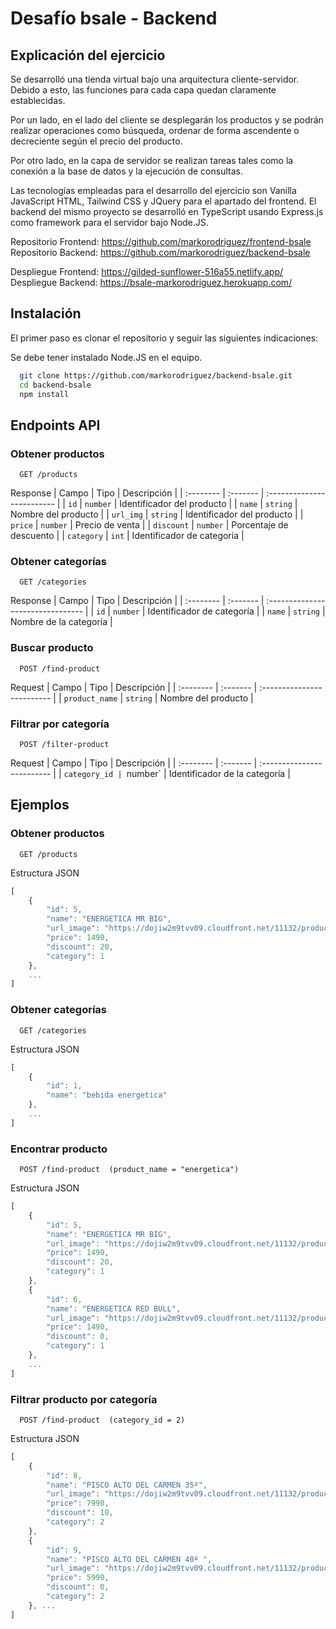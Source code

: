 
# Desafío bsale - Backend

## Explicación del ejercicio

Se desarrolló una tienda virtual bajo una arquitectura cliente-servidor. Debido a esto, las funciones para cada capa quedan claramente establecidas.

Por un lado, en el lado del cliente se desplegarán los productos y se podrán realizar operaciones como búsqueda, ordenar de forma ascendente o decreciente según el precio del producto.

Por otro lado, en la capa de servidor se realizan tareas tales como la conexión a la base de datos y la ejecución de consultas. 

Las tecnologías empleadas para el desarrollo del ejercicio son Vanilla JavaScript HTML, Tailwind CSS y JQuery para el apartado del frontend. El backend del mismo proyecto se desarrolló en TypeScript usando Express.js como framework para el servidor bajo Node.JS.

Repositorio Frontend: https://github.com/markorodriguez/frontend-bsale  
Repositorio Backend: https://github.com/markorodriguez/backend-bsale

Despliegue Frontend: https://gilded-sunflower-516a55.netlify.app/   
Despliegue Backend: https://bsale-markorodriguez.herokuapp.com/

## Instalación

El primer paso es clonar el repositorio y seguir las siguientes indicaciones: 

Se debe tener instalado Node.JS en el equipo.

```bash
  git clone https://github.com/markorodriguez/backend-bsale.git
  cd backend-bsale
  npm install
```
    
## Endpoints API

### Obtener productos

```http
  GET /products
```
Response
| Campo | Tipo     | Descripción                |
| :-------- | :------- | :------------------------- |
| `id` | `number` | Identificador del producto |
| `name` | `string` | Nombre del producto |
| `url_img` | `string` | Identificador del producto |
| `price` | `number` | Precio de venta |
| `discount` | `number` | Porcentaje de descuento |
| `category` | `int` | Identificador de categoría |

### Obtener categorías

```http
  GET /categories
```
Response
| Campo | Tipo     | Descripción                       |
| :-------- | :------- | :-------------------------------- |
| `id`      | `number` | Identificador de categoría |
| `name`      | `string` | Nombre de la categoría |

### Buscar producto

```http
  POST /find-product
```
Request
| Campo | Tipo     | Descripción                |
| :-------- | :------- | :------------------------- |
| `product_name` | `string` | Nombre del producto |

### Filtrar por categoría

```http
  POST /filter-product
```
Request
| Campo | Tipo     | Descripción                |
| :-------- | :------- | :------------------------- |
| `category_id | `number` | Identificador de la categoría |



## Ejemplos

### Obtener productos
```http
  GET /products
```
Estructura JSON
```javascript
[
    {
        "id": 5,
        "name": "ENERGETICA MR BIG",
        "url_image": "https://dojiw2m9tvv09.cloudfront.net/11132/product/misterbig3308256.jpg",
        "price": 1490,
        "discount": 20,
        "category": 1
    },
    ...
]
```
### Obtener categorías

```http
  GET /categories
```
Estructura JSON
```javascript
[
    {
        "id": 1,
        "name": "bebida energetica"
    },
    ...
]
```
### Encontrar producto

```http
  POST /find-product  (product_name = "energetica")
```
Estructura JSON
```javascript
[
    {
        "id": 5,
        "name": "ENERGETICA MR BIG",
        "url_image": "https://dojiw2m9tvv09.cloudfront.net/11132/product/misterbig3308256.jpg",
        "price": 1490,
        "discount": 20,
        "category": 1
    },
    {
        "id": 6,
        "name": "ENERGETICA RED BULL",
        "url_image": "https://dojiw2m9tvv09.cloudfront.net/11132/product/redbull8381.jpg",
        "price": 1490,
        "discount": 0,
        "category": 1
    },
    ...
]
```

### Filtrar producto por categoría

```http
  POST /find-product  (category_id = 2)
```
Estructura JSON
```javascript
[
    {
        "id": 8,
        "name": "PISCO ALTO DEL CARMEN 35º",
        "url_image": "https://dojiw2m9tvv09.cloudfront.net/11132/product/alto8532.jpg",
        "price": 7990,
        "discount": 10,
        "category": 2
    },
    {
        "id": 9,
        "name": "PISCO ALTO DEL CARMEN 40º ",
        "url_image": "https://dojiw2m9tvv09.cloudfront.net/11132/product/alto408581.jpg",
        "price": 5990,
        "discount": 0,
        "category": 2
    }, ...
]
```

